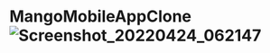 # MangoMobileAppClone![Screenshot_20220424_062147](https://user-images.githubusercontent.com/63671523/164955070-74483399-2079-4b24-b4c0-d20220e8d656.png)
